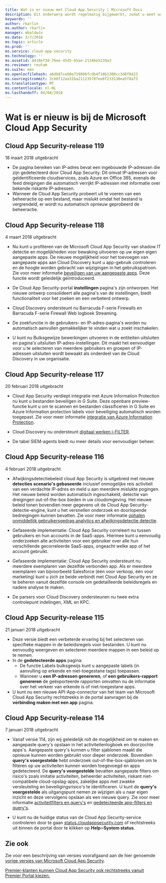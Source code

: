 ```yaml
---
title: Wat is er nieuw met Cloud App Security | Microsoft Docs
description: Dit onderwerp wordt regelmatig bijgewerkt, zodat u weet wat er nieuw is in de meest recente versie van Cloud App Security.
keywords: ''
author: rkarlin
ms.author: rkarlin
manager: mbaldwin
ms.date: 3/7/2018
ms.topic: article
ms.prod: ''
ms.service: cloud-app-security
ms.technology: ''
ms.assetid: d418ef3d-76ee-45d5-b5ae-21346e5239a3
ms.reviewer: reutam
ms.suite: ems
ms.openlocfilehash: a6db87ce60e719886fcdb4f10b1308cc3d8f0423
ms.sourcegitcommit: 3c66f12aa31ba211235787ee6f233138ea5f8a75
ms.translationtype: MT
ms.contentlocale: nl-NL
ms.lasthandoff: 04/08/2018
---
```

# <a name="whats-new-with-microsoft-cloud-app-security"></a>Wat is er nieuw is bij de Microsoft Cloud App Security

## <a name="cloud-app-security-release-119"></a>Cloud App Security-release 119
18 maart 2018 uitgebracht

-   De pagina bereiken van IP-adres bevat een ingebouwde IP-adressen die zijn gedetecteerd door Cloud App Security. Dit omvat IP-adressen voor geïdentificeerde cloudservices, zoals Azure en Office 365, evenals de feed dreigingen die automatisch verrijkt IP-adressen met informatie over bekende riskante IP-adressen. 
-   Wanneer de Cloud App Security probeert uit te voeren van een beheeractie op een bestand, maar mislukt omdat het bestand is vergrendeld, er wordt nu automatisch opnieuw geprobeerd de beheeractie. 

## <a name="cloud-app-security-release-118"></a>Cloud App Security-release 118
4 maart 2018 uitgebracht

- Nu kunt u profiteren van de Microsoft Cloud App Security van shadow IT detectie en mogelijkheden voor bewaking uitvoeren op uw eigen eigen aangepaste apps. De nieuwe mogelijkheid voor het toevoegen van aangepaste apps aan Cloud Discovery kunt u app-gebruik controleren en de hoogte worden gebracht van wijzigingen in het gebruikspatroon. Zie voor meer informatie [beveiligen van uw aangepaste apps](cloud-discovery-custom-apps.md). Deze functie wordt geleidelijk geïntroduceerd.

- De Cloud App Security-portal **instellingen** pagina's zijn ontworpen. Het nieuwe ontwerp consolideert alle pagina's van de instellingen, biedt functionaliteit voor het zoeken en een verbeterd ontwerp. 

- Cloud Discovery ondersteunt nu Barracuda F-serie Firewalls en Barracuda F-serie Firewall Web logboek Streaming.

- De zoekfunctie in de gebruikers- en IP-adres-pagina's worden nu automatisch aanvullen gemakkelijker te vinden wat u zoekt inschakelen.

- U kunt nu Bulksgewijze bewerkingen uitvoeren in de entiteiten uitsluiten en pagina's uitsluiten IP-adres-instellingen. Dit maakt het eenvoudiger voor u te selecteren van meerdere gebruikers en groepen of IP-adressen uitsluiten wordt bewaakt als onderdeel van de Cloud Discovery in uw organisatie. 

## <a name="cloud-app-security-release-117"></a>Cloud App Security-release 117
20 februari 2018 uitgebracht

-   Cloud App Security verdiept integratie met Azure Information Protection nu kunt u bestanden beveiligen in G Suite. Deze openbare preview-functie kunt u om te scannen en bestanden classificeren in G Suite en Azure Information protection labels voor beveiliging automatisch worden toegepast. Zie voor meer informatie [integratie van Azure Information Protection](azip-integration.md).

-   Cloud Discovery nu ondersteunt [digitaal werken i-FILTER](http://www.daj.jp/en/products/if/).

-   De tabel SIEM-agents biedt nu meer details voor eenvoudiger beheer.

## <a name="cloud-app-security-release-116"></a>Cloud App Security-release 116
4 februari 2018 uitgebracht
- Afwijkingsdetectiebeleid cloud App Security is uitgebreid met nieuwe **detecties scenario's gebaseerde** inclusief onmogelijke reis activiteit van een verdachte IP-adres en meld u aan meerdere mislukte pogingen. Het nieuwe beleid worden automatisch ingeschakeld, detectie van dreigingen out-of-the-box bieden in uw cloudomgeving. Het nieuwe beleid tonen bovendien meer gegevens uit de Cloud App Security-detectie-engine, kunt u het versnellen onderzoek en doorlopende bedreigingen kunnen bevatten. Zie voor meer informatie [ophalen onmiddellijk gebruikersgedrag analytics en afwijkingsdetectie detectie](https://docs.microsoft.com/en-us/cloud-app-security/anomaly-detection-policy).

- Gefaseerde implementatie: Cloud App Security correleert nu tussen gebruikers en hun accounts in de SaaS-apps. Hiermee kunt u eenvoudig onderzoeken alle activiteiten voor een gebruiker over alle hun verschillende gecorreleerde SaaS-apps, ongeacht welke app of het account gebruikt.  

-   Gefaseerde implementatie: Cloud App Security ondersteunt nu meerdere exemplaren van dezelfde verbonden app. Als er meerdere exemplaren van bijvoorbeeld Salesforce (één voor verkoop, één voor marketing) kunt u zich ze beide verbindt met Cloud App Security en ze te beheren vanuit dezelfde console om gedetailleerde beleidsregels en nadere analyse te maken. 

- De parsers voor Cloud Discovery ondersteunen nu twee extra controlepunt indelingen, XML en KPC.



## <a name="cloud-app-security-release-115"></a>Cloud App Security-release 115
21 januari 2018 uitgebracht

- Deze versie biedt een verbeterde ervaring bij het selecteren van specifieke mappen in de beleidsregels voor bestanden. U kunt nu eenvoudig weergeven en selecteren meerdere mappen in een beleid op te nemen. 
- In de **gedetecteerde apps** pagina: 
  - De functie Labels bulksgewijs kunt u aangepaste labels (in aanvulling op erkende en niet-toegestane tags) toepassen. 
  - Wanneer u **een IP-adressen genereren**, of **een gebruikers-rapport genereren** de geëxporteerde rapporten omvatten nu de informatie over het verkeer van erkende is of niet-toegestane apps. 
- U kunt nu een nieuwe API-App-connector van het team van Microsoft Cloud App Security rechtstreeks in de portal aanvragen bij de **verbinding maken met een app** pagina. 


## <a name="cloud-app-security-release-114"></a>Cloud App Security-release 114
7 januari 2018 uitgebracht

- Vanaf versie 114, zijn wij geleidelijk rolt de mogelijkheid om te maken en aangepaste query's opslaan in het activiteitenlogboek en doorzochte apps's. Aangepaste query's kunnen u filter sjablonen maakt die opnieuw kunnen worden gebruikt voor dieper onderzoek. Bovendien **query's voorgestelde** hebt onderzoek out-of-the-box-sjablonen om te filteren op uw activiteiten kunnen worden toegevoegd en apps gedetecteerd. De **query's voorgestelde** bevatten aangepaste filters om risico's zoals imitatie activiteiten, beheerder activiteiten, riskant niet-compatibele cloud-opslag-apps, zakelijke apps met zwakke versleuteling en beveiligingsrisico's te identificeren. U kunt de **query's voorgestelde** als uitgangspunt nemen ze wijzigen als u naar eigen inzicht en deze vervolgens opslaan als een nieuwe query. Zie voor meer informatie [activiteitfilters en query's](activity-filters-queries.md) en [gedetecteerde app-filters en query's](discovered-app-queries.md).
 
- U kunt nu de huidige status van de Cloud App Security-service controleren door te gaan [status.cloudappsecurity.com](https://status.cloudappsecurity.com) of rechtstreeks uit binnen de portal door te klikken op **Help**>**System status**. 
 


## <a name="see-also"></a>Zie ook  

Zie voor een beschrijving van versies voorafgaand aan de hier genoemde [vorige versies van Microsoft Cloud App Security](release-note-archive.md).

[Premier-klanten kunnen Cloud App Security ook rechtstreeks vanuit Premier Portal kiezen.](https://premier.microsoft.com/)  
  
  
